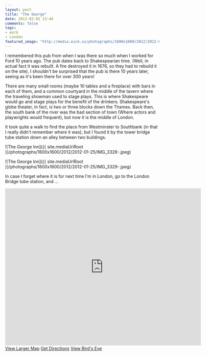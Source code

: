```yaml
---
layout: post
title: "The George"
date: 2012-02-01 13:44
comments: false
tags:
- work
- London
featured_image: "http://media.eick.us/photographs/1600x1600/2012/2012-01-25/IMG_3328-.jpeg"
---
```

I remembered this pub from when I was there so much when I worked for Ford 10 years ago.  The pub dates back to Shakespearian time.  (Well, in actual fact it was rebuilt.  A fire destroyed it in 1676, so they had to rebuild it on the site).  I shouldn't be surprised that the pub is there 10 years later, seeing as it's been there for over 300 years!

There are many small rooms (maybe 10 tables and a fireplace) with bars in each of them, and a common courtyard in the middle of the tavern where the traveling showman used to stage plays.  This is where Shakespeare would go and stage plays for the benefit of the drinkers.  Shakespeare's globe theater, in fact, is two or three blocks down the Thames.  Back then, the south bank of the river was the bad section of town (Where actors and playwrights would frequent), but now it is the middle of London.

It took quite a walk to find the place from Westminster to Southbank (in that I really didn't remember where it was), but I found it by the tower bridge tube station down an alley between two buildings.

![The George Inn]({{ site.mediaUrlRoot }}/photographs/1600x1600/2012/2012-01-25/IMG_3328-.jpeg)


![The George Inn]({{ site.mediaUrlRoot }}/photographs/1600x1600/2012/2012-01-25/IMG_3329-.jpeg)


In case I forget where it is for next time I'm in London, go to the London Bridge tube station, and ...

<div id="mapviewer"><iframe id="map" Name="mapFrame" scrolling="no" width="640" height="512" frameborder="0" src="http://www.bing.com/maps/embed/?lvl=15&amp;cp=51.406943999999996~-0.027690999999996357&amp;sty=r&amp;draggable=false&amp;v=2&amp;dir=0&amp;form=LMLTEW&amp;mkt=en-us&amp;emid=46a36025-d70e-6fa3-bfb9-620440adccda&amp;w=640&amp;h=512"></iframe><div id="LME_maplinks" style="line-height:20px;"><a id="LME_largerMap" href="http://www.bing.com/maps/?cp=51.406943999999996~-0.027690999999996357&amp;sty=r&amp;lvl=15&amp;where1=&amp;mm_embed=map&amp;form=LMLTEW" target="_blank">View Larger Map</a>&nbsp;<a id="LME_directions" href="http://www.bing.com/maps/?cp=51.406943999999996~-0.027690999999996357&amp;sty=r&amp;lvl=15&amp;rtp=~pos.51.406943999999996_-0.027690999999996357_&amp;mm_embed=dir&amp;form=LMLTEW" target="_blank">Get Directions</a>&nbsp;<a id="LME_birdsEye" href="http://www.bing.com/maps/?cp=sk117dgzxxpv&amp;sty=b&amp;lvl=18&amp;where1=&amp;mm_embed=be&amp;form=LMLTEW" target="_blank">View Bird's Eye</a></div>
</div>
